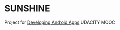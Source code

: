 # SUNSHINE

Project for [Developing Android Apps](https://www.udacity.com/course/developing-android-apps--ud853) UDACITY MOOC

